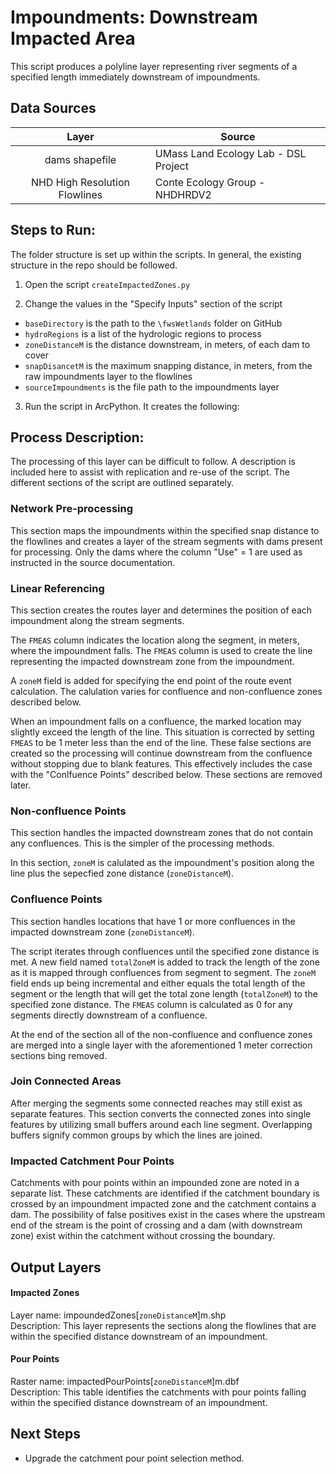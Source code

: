 Impoundments: Downstream Impacted Area
======================================

This script produces a polyline layer representing river segments of a specified 
length immediately downstream of impoundments. 


## Data Sources
| Layer                         | Source                               |
|:-----:                        | ------                               |
| dams shapefile                | UMass Land Ecology Lab - DSL Project |
| NHD High Resolution Flowlines | Conte Ecology Group - NHDHRDV2       |


## Steps to Run:

The folder structure is set up within the scripts. In general, the existing 
structure in the repo should be followed.

1. Open the script `createImpactedZones.py`

2. Change the values in the "Specify Inputs" section of the script
 - `baseDirectory` is the path to the `\fwsWetlands` folder on GitHub
 - `hydroRegions` is a list of the hydrologic regions to process
 - `zoneDistanceM` is the distance downstream, in meters, of each dam to cover
 - `snapDisancetM` is the maximum snapping distance, in meters, from the raw 
 impoundments layer to the flowlines
 - `sourceImpoundments` is the file path to the impoundments layer
 
3. Run the script in ArcPython. It creates the following:


## Process Description:
The processing of this layer can be difficult to follow. A description is 
included here to assist with replication and re-use of the script. The different 
sections of the script are outlined separately.

### Network Pre-processing
This section maps the impoundments within the specified snap distance to the 
flowlines and creates a layer of the stream segments with dams present for 
processing. Only the dams where the column "Use" = 1 are used as instructed 
in the source documentation.

### Linear Referencing
This section creates the routes layer and determines the position of each 
impoundment along the stream segments.

The `FMEAS` column indicates the location along the segment, in meters, where 
the impoundment falls. The `FMEAS` column is used to create the line 
representing the impacted downstream zone from the impoundment.

A `zoneM` field is added for specifying the end point of the route event 
calculation. The calulation varies for confluence and non-confluence zones 
described below.

When an impoundment falls on a confluence, the marked location may slightly exceed 
the length of the line. This situation is corrected by setting `FMEAS` to be 1 
meter less than the end of the line. These false sections are created so the 
processing will continue downstream from the confluence without stopping due to 
blank features. This effectively includes the case with the "Conlfuence Points" 
described below. These sections are removed later.

### Non-confluence Points

This section handles the impacted downstream zones that do not contain any 
confluences. This is the simpler of the processing methods.

In this section, `zoneM` is calulated as the impoundment's position along the 
line plus the sepecfied zone distance (`zoneDistanceM`).

### Confluence Points
This section handles locations that have 1 or more confluences in the impacted 
downstream zone (`zoneDistanceM`).

The script iterates through confluences until the specified zone distance is 
met. A new field named `totalZoneM` is added to track the length of the zone as 
it is mapped through confluences from segment to segment. The `zoneM` field 
ends up being incremental and either equals the total length of the segment or 
the length that will get the total zone length (`totalZoneM`) to the specified 
zone distance. The `FMEAS` column is calculated as 0 for any segments directly 
downstream of a confluence. 

At the end of the section all of the non-confluence and confluence zones are 
merged into a single layer with the aforementioned 1 meter correction sections 
bing removed.

### Join Connected Areas
After merging the segments some connected reaches may still exist as separate 
features. This section converts the connected zones into single features by 
utilizing small buffers around each line segment. Overlapping buffers signify 
common groups by which the lines are joined.

### Impacted Catchment Pour Points 
Catchments with pour points within an impounded zone are noted in a separate 
list. These catchments are identified if the catchment boundary is crossed by 
an impoundment impacted zone and the catchment contains a dam. The possibility 
of false positives exist in the cases where the upstream end of the stream is 
the point of crossing and a dam (with downstream zone) exist within the 
catchment without crossing the boundary. 


## Output Layers

#### Impacted Zones
Layer name: impoundedZones[`zoneDistanceM`]m.shp <br>
Description: This layer represents the sections along the flowlines that are 
within the specified distance downstream of an impoundment.

#### Pour Points
Raster name: impactedPourPoints[`zoneDistanceM`]m.dbf <br>
Description: This table identifies the catchments with pour points falling 
within the specified distance downstream of an impoundment.


## Next Steps
- Upgrade the catchment pour point selection method.
